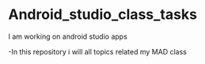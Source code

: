 # Android_studio_class_tasks
I am working on android studio apps

-In this repository i will all topics related my MAD class
